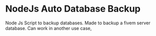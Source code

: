 # NodeJs Auto Database Backup
 Node Js Script to backup databases. Made to backup a fivem server database. Can work in another use case,
